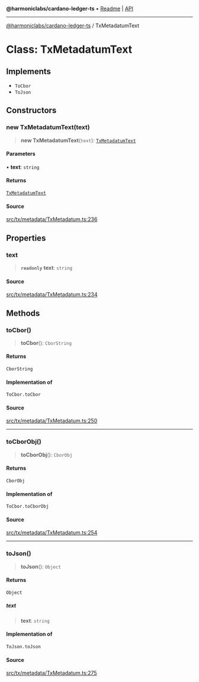 **@harmoniclabs/cardano-ledger-ts** • [Readme](../Introduction.md) \| [API](../globals.md)

***

[@harmoniclabs/cardano-ledger-ts](../Introduction.md) / TxMetadatumText

# Class: TxMetadatumText

## Implements

- `ToCbor`
- `ToJson`

## Constructors

### new TxMetadatumText(text)

> **new TxMetadatumText**(`text`): [`TxMetadatumText`](TxMetadatumText.md)

#### Parameters

• **text**: `string`

#### Returns

[`TxMetadatumText`](TxMetadatumText.md)

#### Source

[src/tx/metadata/TxMetadatum.ts:236](https://github.com/HarmonicLabs/cardano-ledger-ts/blob/d1659b0/src/tx/metadata/TxMetadatum.ts#L236)

## Properties

### text

> **`readonly`** **text**: `string`

#### Source

[src/tx/metadata/TxMetadatum.ts:234](https://github.com/HarmonicLabs/cardano-ledger-ts/blob/d1659b0/src/tx/metadata/TxMetadatum.ts#L234)

## Methods

### toCbor()

> **toCbor**(): `CborString`

#### Returns

`CborString`

#### Implementation of

`ToCbor.toCbor`

#### Source

[src/tx/metadata/TxMetadatum.ts:250](https://github.com/HarmonicLabs/cardano-ledger-ts/blob/d1659b0/src/tx/metadata/TxMetadatum.ts#L250)

***

### toCborObj()

> **toCborObj**(): `CborObj`

#### Returns

`CborObj`

#### Implementation of

`ToCbor.toCborObj`

#### Source

[src/tx/metadata/TxMetadatum.ts:254](https://github.com/HarmonicLabs/cardano-ledger-ts/blob/d1659b0/src/tx/metadata/TxMetadatum.ts#L254)

***

### toJson()

> **toJson**(): `Object`

#### Returns

`Object`

##### text

> **text**: `string`

#### Implementation of

`ToJson.toJson`

#### Source

[src/tx/metadata/TxMetadatum.ts:275](https://github.com/HarmonicLabs/cardano-ledger-ts/blob/d1659b0/src/tx/metadata/TxMetadatum.ts#L275)
